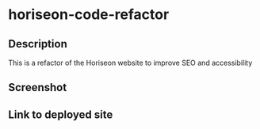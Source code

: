 # horiseon-code-refactor

## Description

This is a refactor of the Horiseon website to improve SEO and accessibility
## Screenshot

## Link to deployed site